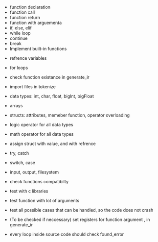 - function declaration
- function call
- function return
- function with arguementa
- if, else, elif
- while loop
- continue 
- break
- Implement built-in functions

+ refrence variables
+ for loops

+ check function existance in generate_ir
+ import files in tokenize

+ data types: int, char, float, bigInt, bigFloat
+ arrays
+ structs: attributes, memeber function, operator overloading
+ logic operator for all data types
+ math operator for all data types
+ assign struct with value, and with refrence

+ try, catch
+ switch, case
+ input, output, filesystem

+ check functions compatibilty
+ test with c libraries
+ test function with lot of arguments
+ test all possible cases that can be handled, so the code does not crash

+ (To be checked if neccessary) set registers for function argument , in generate_ir
+ every loop inside source code should check found_error